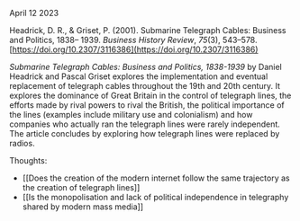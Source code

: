 April 12 2023

Headrick, D. R., & Griset, P. (2001). Submarine Telegraph Cables: Business and Politics, 1838–
	1939. _Business History Review_, _75_(3), 543–578. [https://doi.org/10.2307/3116386](https://doi.org/10.2307/3116386)

_Submarine Telegraph Cables: Business and Politics, 1838-1939_ by Daniel Headrick and Pascal Griset explores the implementation and eventual replacement of telegraph cables throughout the 19th and 20th century. It explores the dominance of Great Britain in the control of telegraph lines, the efforts made by rival powers to rival the British, the political importance of the lines (examples include military use and colonialism) and how companies who actually ran the telegraph lines were rarely independent. The article concludes by exploring how telegraph lines were replaced by radios.

Thoughts:<br>
- [[Does the creation of the modern internet follow the same trajectory as the creation of telegraph lines]]<br>
- [[Is the monopolisation and lack of political independence in telegraphy shared by modern mass media]]<br>
